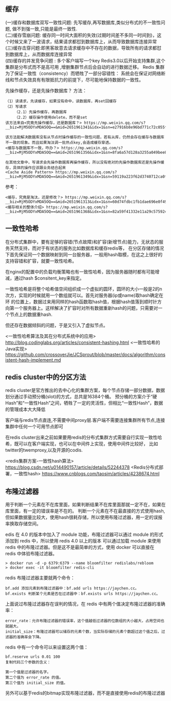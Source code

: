 ## 缓存
(一)缓存和数据库双写一致性问题: 先写缓存,再写数据库,类似分布式的不一致性问题, 做不到强一致,只能是最终一致性.        
(二)缓存雪崩问题: 缓存同一时间大面积的失效(过期时间差不多同一时间到)，这个时候又来了一波请求，结果请求都怼到数据库上，从而导致数据库连接异常
(三)缓存击穿问题:即黑客故意去请求缓存中不存在的数据，导致所有的请求都怼到数据库上，从而数据库连接异常    
(四)缓存的并发竞争问题 : 多个客户端写一个key
Redis3.0以后开始支持集群,这个集群是分布式而不是高可用 ,增删集群节点后会自动的进行数据迁移。
Redis 集群为了保证一致性（consistency）而牺牲了一部分容错性： 系统会在保证对网络断线和节点失效具有有限抵抗力的前提下，尽可能地保持数据的一致性。



先操作缓存，还是先操作数据库？
方法：
    
    （1）读请求，先读缓存，如果没有命中，读数据库，再set回缓存
    （2）写请求
        （2.1）先操作缓存，再数据库
        （2.2）缓存操作使用delete，而不是set
    该方法来自<究竟先操作缓存，还是数据库？> https://mp.weixin.qq.com/s?__biz=MjM5ODYxMDA5OQ==&mid=2651961341&idx=1&sn=e27916b8e96bd771c72c055f1f53e5be&chksm=bd2d02218a5a8b37ecffd78d20b65501645ac07c7ba2eb65b7e501a3eb9de023febe63bfdb36&scene=21#wechat_redirect
    
    该方法能解决数据库没有从节点时操作缓存的一致性问题，若有从库，仍然会存在缓存与数据库不一致的现象。而且如果淘汰调一批热点key,会造成缓存穿透。
    <缓存与数据库不一致，咋办？> https://mp.weixin.qq.com/s?__biz=MjM5ODYxMDA5OQ==&mid=2651961356&idx=1&sn=8fa6a57d128a3255a049bee868a7a917&chksm=bd2d0dd08a5a84c62c1ac1d90b9f4c11915c9e6780759d167da5343c43445759bce0f16de395&scene=21#wechat_redirect
    
    在其他文章中，写请求会先操作数据库再操作缓存，所以没有绝对的先操作数据库还是先操作缓存，具体的操作应该跟业务结合起来
    <Cache Aside Pattern> https://mp.weixin.qq.com/s?__biz=MjM5ODYxMDA5OQ==&mid=2651961349&idx=1&sn=59119a223f62d3740712ca0f62064f04&chksm=bd2d0dd98a5a84cf94d75e8e84ad7fe35fd040dfe02fe49db8dd64127c548aa194d2d169e149&scene=21#wechat_redirect
    
参考：
    
    <缓存，究竟是淘汰，还是修改？> https://mp.weixin.qq.com/s?__biz=MjM5ODYxMDA5OQ==&mid=2651961313&idx=1&sn=60d74fdbc1fb1dae696e0f4997c09f21&chksm=bd2d023d8a5a8b2bba2f8a3807492771a442495d27323d8dbfae670508fd0c46780308a9280d&scene=21#wechat_redirect
    <缓存相关的整体介绍> https://mp.weixin.qq.com/s?__biz=MjM5ODYxMDA5OQ==&mid=2651961368&idx=1&sn=82a59f41332e11a29c5759248bc1ba17&chksm=bd2d0dc48a5a84d293f5999760b994cee9b7e20e240c04d0ed442e139f84ebacf608d51f4342&scene=21#wechat_redirect


## 一致性哈希
在分布式集群中，要有足够的容错(节点故障)和扩容(新增节点)能力，无状态的服务天然支持，而对于有状态的服务比如数据库和缓存redis等，
在分区存储的情况下首先保证同一个数据映射到同一台服务器，一般用hash取模，在这之上很好的支持容错和扩容，就要一致性哈希。

在nginx的配置中的负载均衡策略也有一致性哈希，因为服务器随时都有可能增减，通过hash $consitent_key来指定。

一致性哈希是将整个哈希值空间组织成一个虚拟的圆环，圆环的大小一般是2的n次方，实现的时候就用一个数组就可以。首先对服务器(ip或name)取hash确定在环
的位置上，数据过来用同样的hash函数取hash值，根据hash值落到顺时针方向第一个服务器上。这样解决了扩容时对所有数据重新hash的问题，只需要对一个节点上的数据重hash.

但还存在数据倾斜的问题，于是又引入了虚拟节点。

<一致性哈希算法及其在分布式系统中的应用> http://blog.codinglabs.org/articles/consistent-hashing.html
<一致性哈希的Java实现> https://github.com/crossoverJie/JCSprout/blob/master/docs/algorithm/consistent-hash-implement.md


## redis cluster中的分区方法
redis cluster是官方推出的去中心化的集群方案，每个节点存储一部分数据，数据划分通过手动预分桶(slot)的方式，总共是16384个桶。
预分桶的方案介于“硬Hash”和“一致性Hash”之间，牺牲了一定的灵活性，但相比“一致性Hash“，数据的管理成本大大降低

客户端与redis节点直连,不需要中间proxy层.客户端不需要连接集群所有节点,连接集群中任何一个可用节点即可

在redis cluster出来之前如果要用redis的分布式集群方式需要自行实现一致性哈希，既可以在客户端实现，也可以在中间件上实现，使用中间件比较好，
比如twitter的twemproxy,以及开源的codis.

<redis集群方案-一致性hash算法> https://blog.csdn.net/u014490157/article/details/52244378
<Redis分布式部署，一致性hash> https://www.cnblogs.com/taosim/articles/4238674.html

## 布隆过滤器
用于判断一个元素在不在库里面，如果判断结果不在库里面那就一定不在，如果在库里面，有一定的错误率是不在的。
判断一个元素在不在最直接的方式使用hash,但如果数据量比较大，使用hash很耗存储，所以使用布隆过滤器，用一定的误报率换取存储空间。

edis 在 4.0 的版本中加入了 module 功能，布隆过滤器可以通过 module 的形式添加到 redis 中，所以使用 redis 4.0 以上的版本
可以通过加载 module 来使用 redis 中的布隆过滤器。但是这不是最简单的方式，使用 docker 可以直接在 redis 中体验布隆过滤器。

    > docker run -d -p 6379:6379 --name bloomfilter redislabs/rebloom
    > docker exec -it bloomfilter redis-cli
    
redis 布隆过滤器主要就两个命令：

    bf.add 添加元素到布隆过滤器中：bf.add urls https://jaychen.cc。
    bf.exists 判断某个元素是否在过滤器中：bf.exists urls https://jaychen.cc。

上面说过布隆过滤器存在误判的情况，在 redis 中有两个值决定布隆过滤器的准确率：

    error_rate：允许布隆过滤器的错误率，这个值越低过滤器的位数组的大小越大，占用空间也就越大。
    initial_size：布隆过滤器可以储存的元素个数，当实际存储的元素个数超过这个值之后，过滤器的准确率会下降。

redis 中有一个命令可以来设置这两个值：

    bf.reserve urls 0.01 100
    复制代码三个参数的含义：
    
    第一个值是过滤器的名字。
    第二个值为 error_rate 的值。
    第三个值为 initial_size 的值。

另外可以基于redis的bitmap实现布隆过滤器，而不是直接使用redis的布隆过滤器